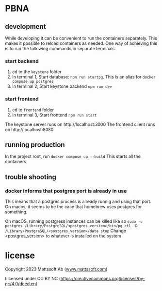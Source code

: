 # PBNA

## development

While developing it can be convenient to run the containers separately. This makes it 
possible to reload containers as needed. One way of achieving this is to run the following
commands in separate terminals.

### start backend
1. cd to the `keystone` folder
2. In terminal 1, Start database: `npm run startpg`. This is an alias for `docker compose up postgres`
3. In terminal 2, Start keystone backend `npm run dev`

### start frontend
1. cd to `frontend` folder
2. In terminal 3, Start frontend `npm run start`

The keystone server runs on http://localhost:3000
The frontend client runs on http://localhost:8080

## running production 
In the project root, run `docker compose up --build`
This starts all the containers

## trouble shooting

### docker informs that postgres port is already in use
This means that a postgres process is already runnig and using that port. On macos, it seems to be 
the case that homebrew uses postgres for something.

On macOS, running postgress instances can be killed like so
`sudo -u postgres /Library/PostgreSQL/<postgres_version>/bin/pg_ctl -D /Library/PostgreSQL/<postgres_version>/data stop`
Change <postgres_version> to whatever is installed on the system

# license
Copyright 2023 Mattssoft Ab (www.mattssoft.com)

Licensed under CC BY NC 
(https://creativecommons.org/licenses/by-nc/4.0/deed.en)
